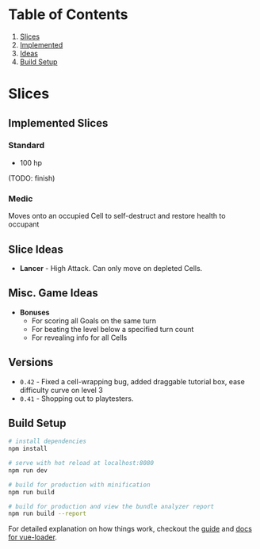 # Table of Contents
1. [Slices](#slices)
  1. [Implemented](#implemented-slices)
  1. [Ideas](#slice-ideas)
1. [Build Setup](#build-setup)

# Slices

## Implemented Slices

### Standard
* 100 hp

 (TODO: finish)

### Medic
Moves onto an occupied Cell to self-destruct and restore health to occupant


## Slice Ideas
* __Lancer__ - High Attack. Can only move on depleted Cells.

## Misc. Game Ideas
* __Bonuses__
  * For scoring all Goals on the same turn
  * For beating the level below a specified turn count
  * For revealing info for all Cells

## Versions
* `0.42` - Fixed a cell-wrapping bug, added draggable tutorial box, ease difficulty curve on level 3
* `0.41` - Shopping out to playtesters.

## Build Setup

``` bash
# install dependencies
npm install

# serve with hot reload at localhost:8080
npm run dev

# build for production with minification
npm run build

# build for production and view the bundle analyzer report
npm run build --report
```

For detailed explanation on how things work, checkout the [guide](http://vuejs-templates.github.io/webpack/) and [docs for vue-loader](http://vuejs.github.io/vue-loader).
